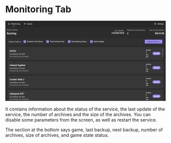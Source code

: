 # Monitoring Tab

<img src="assets/image.png" alt="" />

It contains information about the status of the service, the last update of the service, the number of archives and the size of the archives.
You can disable some parameters from the screen, as well as restart the service.

The section at the bottom says game, last backup, next backup, number of archives, size of archives, and game state status.
